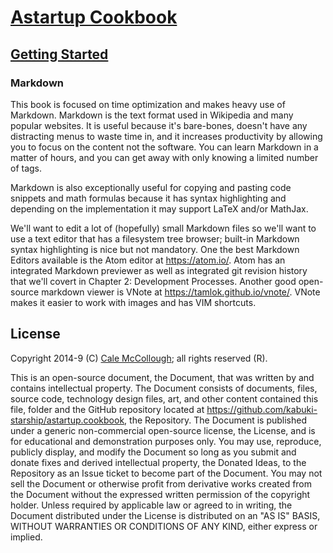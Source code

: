 # [Astartup Cookbook](../readme.md)

## [Getting Started](./readme.md)

### Markdown

This book is focused on time optimization and makes heavy use of Markdown. Markdown is the text format used in Wikipedia and many popular websites. It is useful because it's bare-bones, doesn't have any distracting menus to waste time in, and it increases productivity by allowing you to focus on the content not the software. You can learn Markdown in a matter of hours, and you can get away with only knowing a limited number of tags.

Markdown is also exceptionally useful for copying and pasting code snippets and math formulas because it has syntax highlighting and depending on the implementation it may support LaTeX and/or MathJax.

We'll want to edit a lot of (hopefully) small Markdown files so we'll want to use a text editor that has a filesystem tree browser; built-in Markdown syntax highlighting is nice but not mandatory. One the best Markdown Editors available is the Atom editor at https://atom.io/. Atom has an integrated Markdown previewer as well as integrated git revision history that we'll covert in Chapter 2: Development Processes. Another good open-source markdown viewer is VNote at https://tamlok.github.io/vnote/. VNote makes it easier to work with images and has VIM shortcuts.

## License

Copyright 2014-9 (C) [Cale McCollough](https://calemccollough.github.io); all rights reserved (R).

This is an open-source document, the Document, that was written by and contains intellectual property. The Document consists of documents, files, source code, technology design files, art, and other content contained this file, folder and the GitHub repository located at <https://github.com/kabuki-starship/astartup.cookbook>, the Repository. The Document is published under a generic non-commercial open-source license, the License, and is for educational and demonstration purposes only. You may use, reproduce, publicly display, and modify the Document so long as you submit and donate fixes and derived intellectual property, the Donated Ideas, to the Repository as an Issue ticket to become part of the Document. You may not sell the Document or otherwise profit from derivative works created from the Document without the expressed written permission of the copyright holder. Unless required by applicable law or agreed to in writing, the Document distributed under the License is distributed on an "AS IS" BASIS, WITHOUT WARRANTIES OR CONDITIONS OF ANY KIND, either express or implied.
